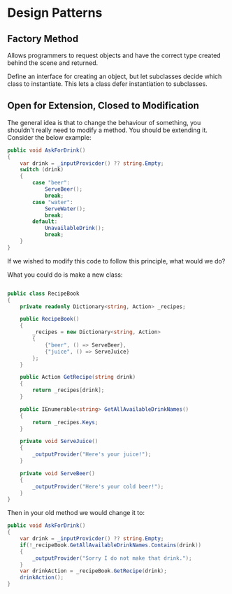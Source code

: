 # Design Patterns

## Factory Method

Allows programmers to request objects and have the correct type created behind the scene and returned.

Define an interface for creating an object, but let subclasses decide which class to instantiate. This lets a class defer instantiation to subclasses.

## Open for Extension, Closed to Modification

The general idea is that to change the behaviour of something, you shouldn't really need to modify a method. You should be extending it. Consider the below example:

``` c#
public void AskForDrink()
{
    var drink = _inputProvicder() ?? string.Empty;
    switch (drink)
    {
        case "beer":
            ServeBeer();
            break;
        case "water":
            ServeWater();
            break;
        default:
            UnavailableDrink();
            break;
    }
}
```

If we wished to modify this code to follow this principle, what would we do?

What you could do is make a new class:

```c#

public class RecipeBook
{
    private readonly Dictionary<string, Action> _recipes;

    public RecipeBook()
    {
        _recipes = new Dictionary<string, Action>
        {
            {"beer", () => ServeBeer},
            {"juice", () => ServeJuice}
        };
    }

    public Action GetRecipe(string drink)
    {
        return _recipes[drink];
    }

    public IEnumerable<string> GetAllAvailableDrinkNames()
    {
        return _recipes.Keys;
    }

    private void ServeJuice()
    {
        _outputProvider("Here's your juice!");
    }

    private void ServeBeer()
    {
        _outputProvider("Here's your cold beer!");
    }
}

```

Then in your old method we would change it to:

``` c#
public void AskForDrink()
{
    var drink = _inputProvicder() ?? string.Empty;
    if(!_recipeBook.GetAllAvailableDrinkNames.Contains(drink))
    {
        _outputProvider("Sorry I do not make that drink.");
    }
    var drinkAction = _recipeBook.GetRecipe(drink);
    drinkAction();
}
```
